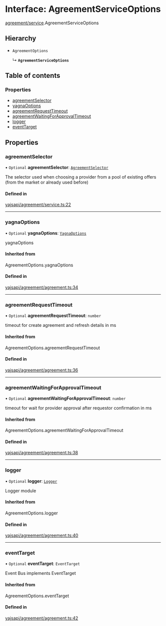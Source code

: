 # Interface: AgreementServiceOptions

[agreement/service](../modules/agreement_service.md).AgreementServiceOptions

## Hierarchy

- `AgreementOptions`

  ↳ **`AgreementServiceOptions`**

## Table of contents

### Properties

- [agreementSelector](agreement_service.AgreementServiceOptions.md#agreementselector)
- [yagnaOptions](agreement_service.AgreementServiceOptions.md#yagnaoptions)
- [agreementRequestTimeout](agreement_service.AgreementServiceOptions.md#agreementrequesttimeout)
- [agreementWaitingForApprovalTimeout](agreement_service.AgreementServiceOptions.md#agreementwaitingforapprovaltimeout)
- [logger](agreement_service.AgreementServiceOptions.md#logger)
- [eventTarget](agreement_service.AgreementServiceOptions.md#eventtarget)

## Properties

### agreementSelector

• `Optional` **agreementSelector**: [`AgreementSelector`](../modules/agreement_service.md#agreementselector)

The selector used when choosing a provider from a pool of existing offers (from the market or already used before)

#### Defined in

[yajsapi/agreement/service.ts:22](https://github.com/golemfactory/yajsapi/blob/d7422f1/yajsapi/agreement/service.ts#L22)

___

### yagnaOptions

• `Optional` **yagnaOptions**: [`YagnaOptions`](../modules/executor_executor.md#yagnaoptions)

yagnaOptions

#### Inherited from

AgreementOptions.yagnaOptions

#### Defined in

[yajsapi/agreement/agreement.ts:34](https://github.com/golemfactory/yajsapi/blob/d7422f1/yajsapi/agreement/agreement.ts#L34)

___

### agreementRequestTimeout

• `Optional` **agreementRequestTimeout**: `number`

timeout for create agreement and refresh details in ms

#### Inherited from

AgreementOptions.agreementRequestTimeout

#### Defined in

[yajsapi/agreement/agreement.ts:36](https://github.com/golemfactory/yajsapi/blob/d7422f1/yajsapi/agreement/agreement.ts#L36)

___

### agreementWaitingForApprovalTimeout

• `Optional` **agreementWaitingForApprovalTimeout**: `number`

timeout for wait for provider approval after requestor confirmation in ms

#### Inherited from

AgreementOptions.agreementWaitingForApprovalTimeout

#### Defined in

[yajsapi/agreement/agreement.ts:38](https://github.com/golemfactory/yajsapi/blob/d7422f1/yajsapi/agreement/agreement.ts#L38)

___

### logger

• `Optional` **logger**: [`Logger`](utils_logger_logger.Logger.md)

Logger module

#### Inherited from

AgreementOptions.logger

#### Defined in

[yajsapi/agreement/agreement.ts:40](https://github.com/golemfactory/yajsapi/blob/d7422f1/yajsapi/agreement/agreement.ts#L40)

___

### eventTarget

• `Optional` **eventTarget**: `EventTarget`

Event Bus implements EventTarget

#### Inherited from

AgreementOptions.eventTarget

#### Defined in

[yajsapi/agreement/agreement.ts:42](https://github.com/golemfactory/yajsapi/blob/d7422f1/yajsapi/agreement/agreement.ts#L42)
